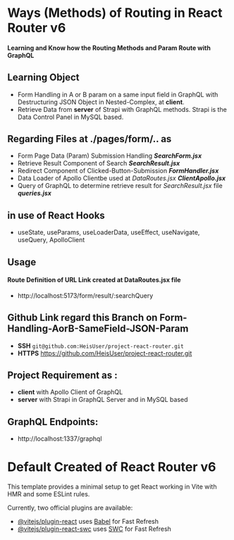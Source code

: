 # Ways (Methods) of Routing in React Router v6
#### Learning and Know how the Routing Methods and Param Route with GraphQL


## Learning Object
- Form Handling in A or B param on a same input field in GraphQL with Destructuring JSON Object in Nested-Complex, at **client**.
- Retrieve Data from **server** of Strapi with GraphQL methods. Strapi is the Data Control Panel in MySQL based.

## Regarding Files at ./pages/form/.. as
- Form Page Data (Param) Submission Handling **_SearchForm.jsx_**
- Retrieve Result Component of Search **_SearchResult.jsx_**
- Redirect Component of Clicked-Button-Submission **_FormHandler.jsx_**
- Data Loader of Apollo Clientbe used at _DataRoutes.jsx_ **_ClientApollo.jsx_**
- Query of GraphQL to determine retrieve result for _SearchResult.jsx_ file **_queries.jsx_**

## in use of React Hooks
- useState, useParams, useLoaderData, useEffect, useNavigate, useQuery, ApolloClient

## Usage
#### Route Definition of URL Link created at DataRoutes.jsx file
- http://localhost:5173/form/result/:searchQuery


## Github Link regard this Branch on Form-Handling-AorB-SameField-JSON-Param
- **SSH** ```git@github.com:HeisUser/project-react-router.git```
- **HTTPS** https://github.com/HeisUser/project-react-router.git

## Project Requirement as :
- **client** with Apollo Client of GraphQL
- **server** with Strapi in GraphQL Server and in MySQL based

## GraphQL Endpoints:
- http://localhost:1337/graphql


# Default Created of React Router v6
This template provides a minimal setup to get React working in Vite with HMR and some ESLint rules.

Currently, two official plugins are available:

- [@vitejs/plugin-react](https://github.com/vitejs/vite-plugin-react/blob/main/packages/plugin-react/README.md) uses [Babel](https://babeljs.io/) for Fast Refresh
- [@vitejs/plugin-react-swc](https://github.com/vitejs/vite-plugin-react-swc) uses [SWC](https://swc.rs/) for Fast Refresh
